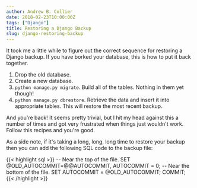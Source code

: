```yaml
---
author: Andrew B. Collier
date: 2018-02-23T10:00:00Z
tags: ["Django"]
title: Restoring a Django Backup
slug: django-restoring-backup
---
```


It took me a little while to figure out the correct sequence for restoring a Django backup. If you have borked your database, this is how to put it back together.

<!--more-->

1. Drop the old database.
2. Create a new database.
3. `python manage.py migrate`. Build all of the tables. Nothing in them yet though!
4. `python manage.py dbrestore`. Retrieve the data and insert it into appropriate tables. This will restore the most recent backup.

And you're back! It seems pretty trivial, but I hit my head against this a number of times and got very frustrated when things just wouldn't work. Follow this recipes and you're good.

As a side note, if it's taking a long, long, long time to restore your backup then you can add the following SQL code to the backup file:

{{< highlight sql >}}
-- Near the top of the file.
SET @OLD_AUTOCOMMIT=@@AUTOCOMMIT, AUTOCOMMIT = 0;
-- Near the bottom of the file.
SET AUTOCOMMIT = @OLD_AUTOCOMMIT;
COMMIT;
{{< /highlight >}}
